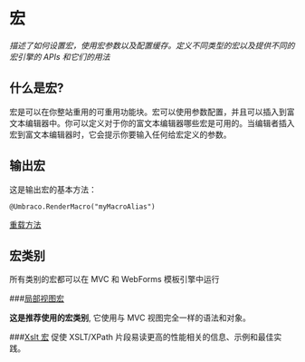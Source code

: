 # 宏

_描述了如何设置宏，使用宏参数以及配置缓存。定义不同类型的宏以及提供不同的宏引擎的 APIs 和它们的用法_

## 什么是宏?
宏是可以在你整站重用的可重用功能块。宏可以使用参数配置，并且可以插入到富文本编辑器中。你可以定义对于你的富文本编辑器哪些宏是可用的。当编辑者插入宏到富文本编辑器时，它会提示你要输入任何给宏定义的参数。

## 输出宏

这是输出宏的基本方法：

	@Umbraco.RenderMacro("myMacroAlias")

[重载方法](../Mvc/views.md#renderingMacros)

## 宏类别

所有类别的宏都可以在 MVC 和 WebForms 模板引擎中运行

###[局部视图宏](Partial-View-Macros/index.md)

**这是推荐使用的宏类别**, 它使用与 MVC 视图完全一样的语法和对象。

###[Xslt 宏](Xslt/index.md)
促使 XSLT/XPath 片段易读更高的性能相关的信息、示例和最佳实践。
